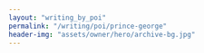 ```yaml
---
layout: "writing_by_poi"
permalink: "/writing/poi/prince-george"
header-img: "assets/owner/hero/archive-bg.jpg"
---
```

